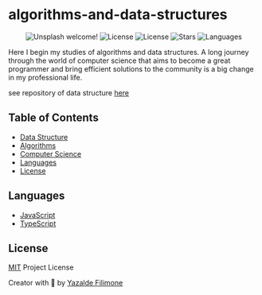 # algorithms-and-data-structures

<p align="center">
  <img src="https://img.shields.io/static/v1?label=Algorithms&message=Welcome&color=FFFFFF&labelColor=110C2F" alt="Unsplash welcome!" />
  <img alt="License" src="https://img.shields.io/static/v1?label=version&message=1.0&color=FFFFFF&labelColor=110C2F">
  <img alt="License" src="https://img.shields.io/static/v1?label=license&message=MIT&color=FFFFFF&labelColor=110C2F">
  <img alt="Stars" src="https://img.shields.io/github/stars/yazaldefilimonepinto/algorithms-and-data-structures?color=FFFFFF&labelColor=110C2F">
  <img alt="Languages" src="https://img.shields.io/github/languages/count/yazaldefilimonepinto/algorithms-and-data-structures?color=FFFFFF&labelColor=110C2F">
</p>

Here I begin my studies of algorithms and data structures.
A long journey through the world of computer science that aims to become a great programmer and bring efficient solutions to the community is a big change in my professional life.

see repository of data structure [here](https://github.com/yazaldefilimonepinto/algorithms-and-data-structures/algorithms)

## Table of Contents

- [Data Structure](https://github.com/yazaldefilimonepinto/algorithms-and-data-structures/data-structure)
- [Algorithms](https://github.com/yazaldefilimonepinto/algorithms-and-data-structures/algorithms)
- [Computer Science](https://github.com/yazaldefilimonepinto/algorithms-and-data-structures/computer-science)
- [Languages](#languages)
- [License](#license)

<a id="languages"></a>

## Languages

- [JavaScript](https://developer.mozilla.org/en-US/docs/Web/JavaScript)
- [TypeScript](https://www.typescriptlang.org/)
<!-- - [C++](https://en.wikipedia.org/wiki/C%2B%2B)
- [Python](https://www.python.org/) -->

<a id="license"></a>

## License

[MIT](https://github.com/yazaldefilimonepinto/algorithms-and-data-structures/blob/main/LICENSE) Project License

Creator with 💙 by [Yazalde Filimone](https://www.linkedin.com/in/yazalde-filimone/)
